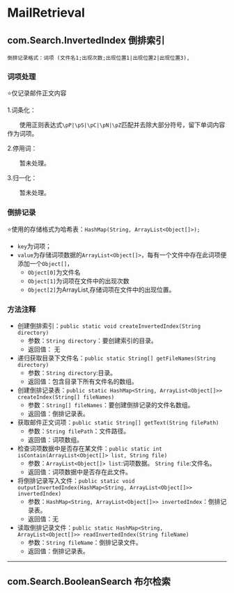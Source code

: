 # MailRetrieval
## com.Search.InvertedIndex 倒排索引
`倒排记录格式：词项 (文件名1;出现次数;出现位置1|出现位置2|出现位置3),`
### 词项处理
⭐仅记录邮件正文内容

1.词条化：

&emsp;&emsp;使用正则表达式`\pP|\pS|\pC|\pN|\pZ`匹配并去除大部分符号，留下单词内容作为词项。

2.停用词：

&emsp;&emsp;暂未处理。

3.归一化：

&emsp;&emsp;暂未处理。
### 倒排记录
⭐使用的存储格式为哈希表：`HashMap(String, ArrayList<Object[]>);`

+ `key`为词项；
+ `value`为存储词项数据的`ArrayList<Object[]>`，每有一个文件中存在此词项便添加一个`Object[]`，
  + `Object[0]`为文件名
  + `Object[1]`为词项在文件中的出现次数
  + `Object[2]`为ArrayList<Integer>,存储词项在文件中的出现位置。
### 方法注释
+ 创建倒排索引：`public static void createInvertedIndex(String directory)`
  + 参数：`String directory`：要创建索引的目录。
  + 返回值： 无
+ 递归获取目录下文件名：`public static String[] getFileNames(String directory)`
  + 参数：`String directory`:目录。
  + 返回值：包含目录下所有文件名的数组。
+ 创建倒排记录表：`public static HashMap<String, ArrayList<Object[]>> createIndex(String[] fileNames)`
  + 参数：`String[] fileNames`：要创建倒排记录的文件名数组。
  + 返回值：倒排记录表。
+ 获取邮件正文词项：`public static String[] getText(String filePath)`
  + 参数：`String filePath`：文件路径。
  + 返回值：词项数组。
+ 检查词项数据中是否存在某文件：`public static int isContain(ArrayList<Object[]> list, String file)`
  + 参数：`ArrayList<Object[]> list`:词项数据。 `String file`:文件名。
  + 返回值：词项数据中是否存在此文件。
+ 将倒排记录写入文件：`public static void outputInvertedIndex(HashMap<String, ArrayList<Object[]>> invertedIndex)`
  + 参数：`HashMap<String, ArrayList<Object[]>> invertedIndex`：倒排记录表。
  + 返回值：无
+ 读取倒排记录文件：`public static HashMap<String, ArrayList<Object[]>> readInvertedIndex(String fileName)`
  + 参数：`String fileName`：倒排记录文件。
  + 返回值：倒排记录表。
***
## com.Search.BooleanSearch 布尔检索